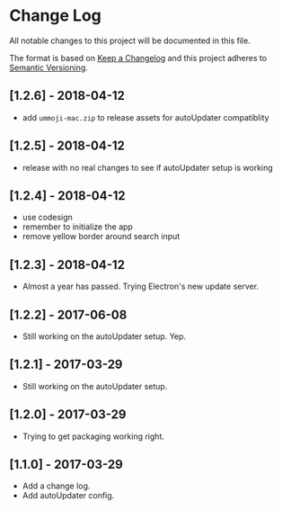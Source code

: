 # Change Log

All notable changes to this project will be documented in this file.

The format is based on [Keep a Changelog](http://keepachangelog.com/)
and this project adheres to [Semantic Versioning](http://semver.org/).

## [1.2.6] - 2018-04-12

- add `ummoji-mac.zip` to release assets for autoUpdater compatiblity

## [1.2.5] - 2018-04-12

- release with no real changes to see if autoUpdater setup is working

## [1.2.4] - 2018-04-12

- use codesign
- remember to initialize the app
- remove yellow border around search input

## [1.2.3] - 2018-04-12

- Almost a year has passed. Trying Electron's new update server.

## [1.2.2] - 2017-06-08

- Still working on the autoUpdater setup. Yep.

## [1.2.1] - 2017-03-29

- Still working on the autoUpdater setup.

## [1.2.0] - 2017-03-29

- Trying to get packaging working right.

## [1.1.0] - 2017-03-29

- Add a change log.
- Add autoUpdater config.
